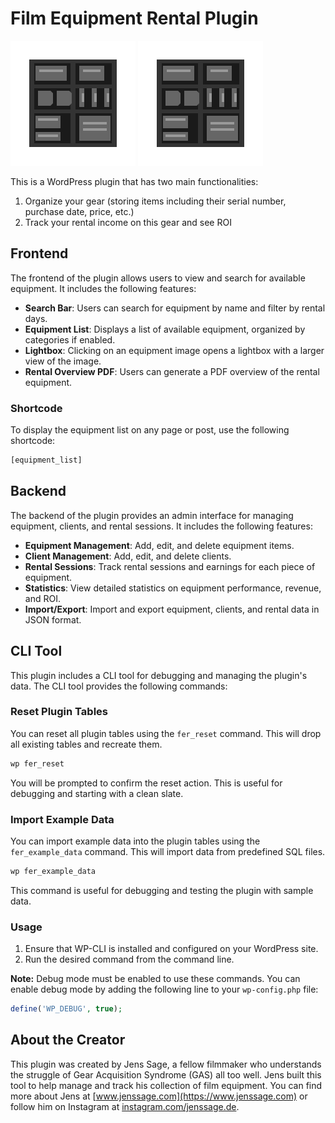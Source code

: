 # Film Equipment Rental Plugin

![Film Equipment Rental Plugin Logo](./logo.svg)
<img src="./logo.svg">

This is a WordPress plugin that has two main functionalities:
1. Organize your gear (storing items including their serial number, purchase date, price, etc.)
2. Track your rental income on this gear and see ROI

## Frontend

The frontend of the plugin allows users to view and search for available equipment. It includes the following features:

- **Search Bar**: Users can search for equipment by name and filter by rental days.
- **Equipment List**: Displays a list of available equipment, organized by categories if enabled.
- **Lightbox**: Clicking on an equipment image opens a lightbox with a larger view of the image.
- **Rental Overview PDF**: Users can generate a PDF overview of the rental equipment.

### Shortcode

To display the equipment list on any page or post, use the following shortcode:

```sh
[equipment_list]
```

## Backend

The backend of the plugin provides an admin interface for managing equipment, clients, and rental sessions. It includes the following features:

- **Equipment Management**: Add, edit, and delete equipment items.
- **Client Management**: Add, edit, and delete clients.
- **Rental Sessions**: Track rental sessions and earnings for each piece of equipment.
- **Statistics**: View detailed statistics on equipment performance, revenue, and ROI.
- **Import/Export**: Import and export equipment, clients, and rental data in JSON format.

## CLI Tool

This plugin includes a CLI tool for debugging and managing the plugin's data. The CLI tool provides the following commands:

### Reset Plugin Tables

You can reset all plugin tables using the `fer_reset` command. This will drop all existing tables and recreate them.

```sh
wp fer_reset
```

You will be prompted to confirm the reset action. This is useful for debugging and starting with a clean slate.

### Import Example Data

You can import example data into the plugin tables using the `fer_example_data` command. This will import data from predefined SQL files.

```sh
wp fer_example_data
```

This command is useful for debugging and testing the plugin with sample data.

### Usage

1. Ensure that WP-CLI is installed and configured on your WordPress site.
2. Run the desired command from the command line.

**Note:** Debug mode must be enabled to use these commands. You can enable debug mode by adding the following line to your `wp-config.php` file:

```php
define('WP_DEBUG', true);
```

## About the Creator

This plugin was created by Jens Sage, a fellow filmmaker who understands the struggle of Gear Acquisition Syndrome (GAS) all too well. Jens built this tool to help manage and track his collection of film equipment. You can find more about Jens at [www.jenssage.com](https://www.jenssage.com) or follow him on Instagram at [instagram.com/jenssage.de](https://instagram.com/jenssage.de).


